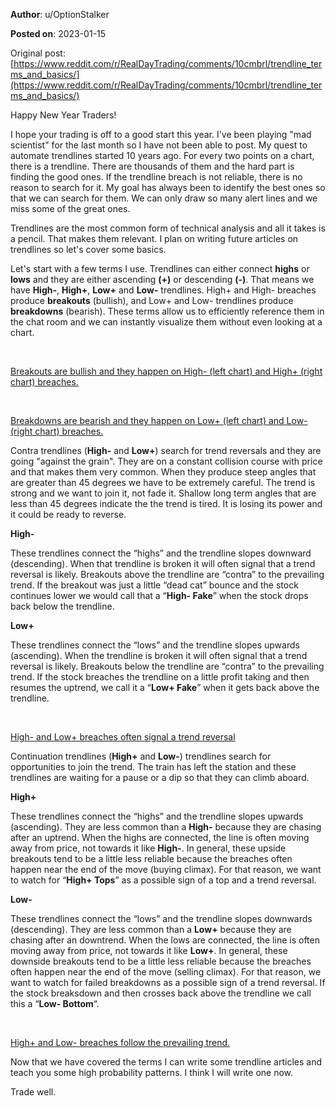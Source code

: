 **Author**: u/OptionStalker

**Posted on**: 2023-01-15

Original post: [https://www.reddit.com/r/RealDayTrading/comments/10cmbrl/trendline_terms_and_basics/](https://www.reddit.com/r/RealDayTrading/comments/10cmbrl/trendline_terms_and_basics/)

Happy New Year Traders!

I hope your trading is off to a good start this year. I've been playing "mad scientist" for the last month so I have not been able to post. My quest to automate trendlines started 10 years ago. For every two points on a chart, there is a trendline. There are thousands of them and the hard part is finding the good ones. If the trendline breach is not reliable, there is no reason to search for it. My goal has always been to identify the best ones so that we can search for them. We can only draw so many alert lines and we miss some of the great ones.

Trendlines are the most common form of technical analysis and all it takes is a pencil. That makes them relevant. I plan on writing future articles on trendlines so let's cover some basics.

Let's start with a few terms I use. Trendlines can either connect **highs** or **lows** and they are either ascending **(+)** or descending **(-)**. That means we have **High-**, **High+**, **Low+** and **Low-** trendlines. High+ and High- breaches produce **breakouts** (bullish), and Low+ and Low- trendlines produce **breakdowns** (bearish). These terms allow us to efficiently reference them in the chat room and we can instantly visualize  them without even looking at a chart.

&#x200B;

[Breakouts are bullish and they happen on High- \(left chart\) and High+ \(right chart\) breaches. ](<img src="cache/images/a5e97c6a376cd049d5c7bc39b419fab7.png" alt="Reddit Image">)

&#x200B;

[Breakdowns are bearish and they happen on Low+ \(left chart\) and Low- \(right chart\) breaches.](<img src="cache/images/ed80dcdd085d4d16e06026b31d7e6ce5.png" alt="Reddit Image">)

Contra trendlines (**High-** and **Low+**) search for trend reversals and they are going "against the grain". They are on a constant collision course with price and that makes them very common. When they produce steep angles that are greater than 45 degrees we have to be extremely careful. The trend is strong and we want to join it, not fade it. Shallow long term angles that are less than 45 degrees indicate the the trend is tired. It is losing its power and it could be ready to reverse.

**High-**

These trendlines connect the “highs” and the trendline slopes downward (descending). When that trendline is broken it will often signal that a trend reversal is likely. Breakouts above the trendline are “contra” to the prevailing trend. If the breakout was just a little “dead cat” bounce and the stock continues lower we would call that a “**High- Fake**” when the stock drops back below the trendline.

**Low+**

These trendlines connect the “lows” and the trendline slopes upwards (ascending). When the trendline is broken it will often signal that a trend reversal is likely. Breakouts below the trendline are “contra” to the prevailing trend. If the stock breaches the trendline on a little profit taking and then resumes the uptrend, we call it a “**Low+ Fake**” when it gets back above the trendline.

&#x200B;

[High- and Low+ breaches often signal a trend reversal](<img src="cache/images/805b8f5cf6b199ad71f9c3e572d38dba.png" alt="Reddit Image">)

Continuation trendlines (**High+** and **Low-**) trendlines search for opportunities to join the trend. The train has left the station and these trendlines are waiting for a pause or a dip so that they can climb aboard.

**High+**

These trendlines connect the “highs” and the trendline slopes upwards (ascending). They are less common than a **High-** because they are chasing after an uptrend. When the highs are connected, the line is often moving away from price, not towards it like **High-**. In general, these upside breakouts tend to be a little less reliable because the breaches often happen near the end of the move (buying climax). For that reason, we want to watch for “**High+ Tops**” as a possible sign of a top and a trend reversal.

**Low-**

These trendlines connect the “lows” and the trendline slopes downwards (descending). They are less common than a **Low+** because they are chasing after an downtrend. When the lows are connected, the line is often moving away from price, not towards it like **Low+**. In general, these downside breakouts tend to be a little less reliable because the breaches often happen near the end of the move (selling climax). For that reason, we want to watch for failed breakdowns as a possible sign of a trend reversal. If the stock breaksdown and then crosses back above the trendline we call this a “**Low- Bottom**“.

&#x200B;

[High+ and Low- breaches follow the prevailing trend.](<img src="cache/images/a2662b06d74ff0352f91b51968778f71.png" alt="Reddit Image">)

Now that we have covered the terms I can write some trendline articles and teach you some high probability patterns. I think I will write one now.

Trade well.